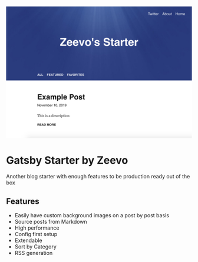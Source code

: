 ![Home Page](./docs/homepage.png)

# Gatsby Starter by Zeevo

Another blog starter with enough features to be production ready out of the box

## Features

- Easily have custom background images on a post by post basis
- Source posts from Markdown
- High performance
- Config first setup
- Extendable
- Sort by Category
- RSS generation
